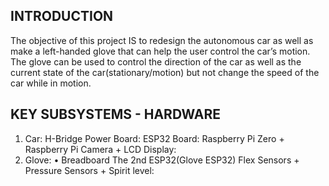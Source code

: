 ## INTRODUCTION
The objective of this project IS to redesign the autonomous car as well as make a left-handed glove that can help the user control the car’s motion. The glove can be used to control the direction of the car as well as the current state of the
car(stationary/motion) but not change the speed of the car while in motion.

## KEY SUBSYSTEMS - HARDWARE
1. Car: H-Bridge
     Power Board:
     ESP32 Board:
     Raspberry Pi Zero + Raspberry Pi Camera + LCD Display:
2. Glove: • Breadboard
            The 2nd ESP32(Glove ESP32)
            Flex Sensors + Pressure Sensors + Spirit level:

